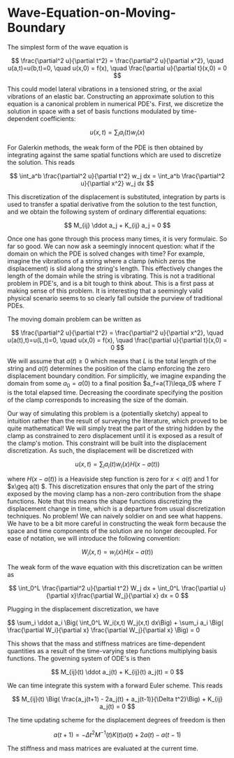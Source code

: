 # Wave-Equation-on-Moving-Boundary

The simplest form of the wave equation is

$$ \frac{\partial^2 u}{\partial t^2} = \frac{\partial^2 u}{\partial x^2}, \quad u(a,t)=u(b,t)=0, \quad u(x,0) = f(x), \quad \frac{\partial u}{\partial t}(x,0) = 0 $$

This could model lateral vibrations in a tensioned string, or the axial vibrations of an elastic bar. Constructing an approximate solution to this equation is a canonical problem in numerical PDE's. First, we discretize the solution in space with a set of basis functions modulated by time-dependent coefficients:

$$ u(x,t) = \sum_i a_i(t) w_i(x) $$

For Galerkin methods, the weak form of the PDE is then obtained by integrating against the same spatial functions which are used to discretize the solution. This reads


$$ \int_a^b \frac{\partial^2 u}{\partial t^2} w_j dx = \int_a^b \frac{\partial^2 u}{\partial x^2} w_j dx $$

This discretization of the displacement is substituted, integration by parts is used to transfer a spatial derivative from the solution to the test function, and we obtain the following system of ordinary differential equations:

$$ M_{ij} \ddot a_j + K_{ij} a_j = 0 $$

Once one has gone through this process many times, it is very formulaic. So far so good. We can now ask a seemingly innocent question: what if the domain on which the PDE is solved changes with time? For example, imagine the vibrations of a string where a clamp (which zeros the displacement) is slid along the string's length. This effectively changes the length of the domain while the string is vibrating. This is not a traditional problem in PDE's, and is a bit tough to think about. This is a first pass at making sense of this problem. It is interesting that a seemingly valid physical scenario seems to so clearly fall outside the purview of traditional PDEs. 

The moving domain problem can be written as

$$ \frac{\partial^2 u}{\partial t^2} = \frac{\partial^2 u}{\partial x^2}, \quad u(a(t),t)=u(L,t)=0, \quad u(x,0) = f(x), \quad \frac{\partial u}{\partial t}(x,0) = 0 $$

We will assume that $a(t)\geq0$ which means that $L$ is the total length of the string and $a(t)$ determines the position of the clamp enforcing the zero displacement boundary condition. For simplicitly, we imagine expanding the domain from some $a_0=a(0)$ to a final position $a_f=a(T)\leqa_0$ where $T$ is the total elapsed time. Decreasing the coordinate specifying the position of the clamp corresponds to increasing the size of the domain. 

Our way of simulating this problem is a (potentially sketchy) appeal to intuition rather than the result of surveying the literature, which proved to be quite mathematical! We will simply treat the part of the string hidden by the clamp as constrained to zero displacement until it is exposed as a result of the clamp's motion. This constraint will be built into the displacement discretization. As such, the displacement will be discretized with

$$ u(x,t) = \sum_i a_i(t) w_i(x) H(x-a(t)) $$

where $H(x-a(t))$ is a Heaviside step function is zero for $x<a(t)$ and 1 for $x\geq a(t) $. This discretization ensures that only the part of the string exposed by the moving clamp has a non-zero contribution from the shape functions. Note that this means the shape functions discretizing the displacement change in time, which is a departure from usual discretization techniques. No problem! We can naively soldier on and see what happens. We have to be a bit more careful in constructing the weak form because the space and time components of the solution are no longer decoupled. For ease of notation, we will introduce the following convention:

$$ W_i(x,t) = w_i(x) H(x-a(t)) $$

The weak form of the wave equation with this discretization can be written as 


$$ \int_0^L \frac{\partial^2 u}{\partial t^2} W_j dx + \int_0^L \frac{\partial u}{\partial x}\frac{\partial W_j}{\partial x} dx = 0 $$ 

Plugging in the displacement discretization, we have

$$ \sum_i \ddot a_i \Big( \int_0^L W_i(x,t) W_j(x,t) dx\Big) + \sum_i a_i \Big( \frac{\partial W_i}{\partial x} \frac{\partial W_j}{\partial x} \Big) = 0

This shows that the mass and stiffness matrices are time-dependent quantities as a result of the time-varying step functions multiplying basis functions. The governing system of ODE's is then

$$ M_{ij}(t) \ddot a_j(t) + K_{ij}(t) a_j(t) = 0 $$

We can time integrate this system with a forward Euler scheme. This reads

$$ M_{ij}(t) \Big( \frac{a_j(t+1) - 2a_j(t) + a_j(t-1)}{\Delta t^2}\Big) + K_{ij} a_j(t) = 0 $$

The time updating scheme for the displacement degrees of freedom is then

$$ a(t+1) = -\Delta t^2 M^{-1}(t) K(t) a(t) + 2a(t) - a(t-1) $$

The stiffness and mass matrices are evaluated at the current time.

